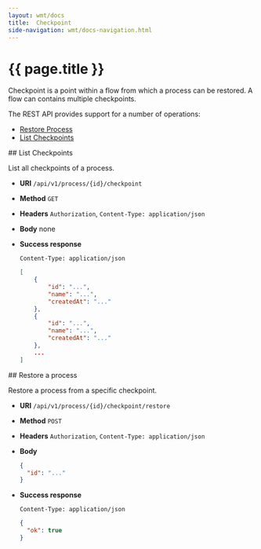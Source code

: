 ```yaml
---
layout: wmt/docs
title:  Checkpoint
side-navigation: wmt/docs-navigation.html
---
```


# {{ page.title }}

Checkpoint is a point within a flow from which a process can be restored. A flow can contains multiple checkpoints.

The REST API provides support for a number of operations:

- [Restore Process](#restore-process)
- [List Checkpoints](#list-checkpoints)

<a name="list-checkpoints"/>
## List Checkpoints

List all checkpoints of a process.

* **URI** `/api/v1/process/{id}/checkpoint`
* **Method** `GET`
* **Headers** `Authorization`, `Content-Type: application/json`
* **Body**
    none

* **Success response**

    ```
    Content-Type: application/json
    ```
    
    ```json
    [
        {
            "id": "...",
            "name": "...",
            "createdAt": "..."
        },
        {
            "id": "...",
            "name": "...",
            "createdAt": "..."
        },
        ...
    ]
    ```


<a name="restore-process"/>
## Restore a process

Restore a process from a specific checkpoint.

* **URI** `/api/v1/process/{id}/checkpoint/restore`
* **Method** `POST`
* **Headers** `Authorization`, `Content-Type: application/json`
* **Body**
    ```json
    {
      "id": "..."
    }
    ```

* **Success response**

    ```
    Content-Type: application/json
    ```

    ```json
    {
      "ok": true
    }
    ```
